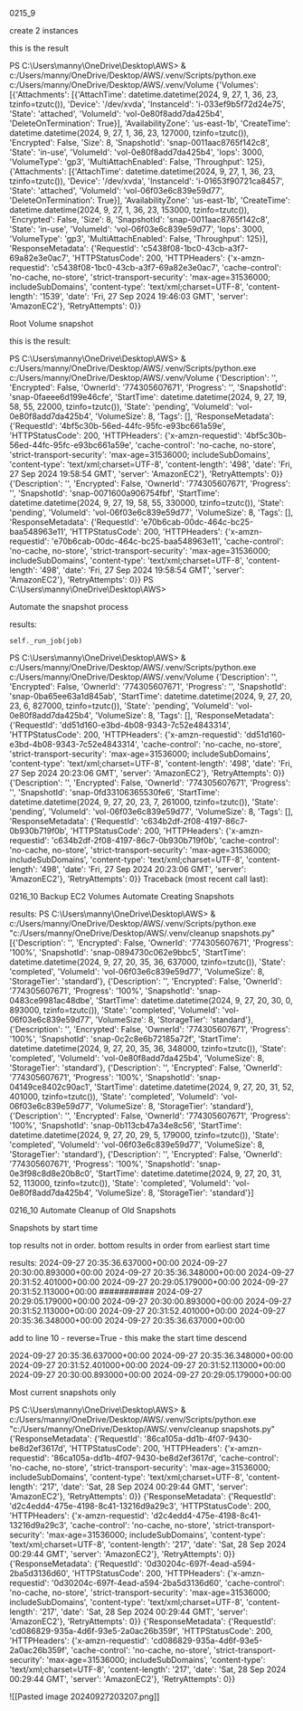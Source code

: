 0215_9

create 2 instances

this is the result

PS C:\Users\manny\OneDrive\Desktop\AWS> & c:/Users/manny/OneDrive/Desktop/AWS/.venv/Scripts/python.exe c:/Users/manny/OneDrive/Desktop/AWS/.venv/Volume
{'Volumes': [{'Attachments': [{'AttachTime': datetime.datetime(2024, 9, 27, 1, 36, 23, tzinfo=tzutc()), 'Device': '/dev/xvda', 'InstanceId': 'i-033ef9b5f72d24e75', 'State': 'attached', 'VolumeId': 'vol-0e80f8add7da425b4', 'DeleteOnTermination': True}], 'AvailabilityZone': 'us-east-1b', 'CreateTime': datetime.datetime(2024, 9, 27, 1, 36, 23, 127000, tzinfo=tzutc()), 'Encrypted': False, 'Size': 8, 'SnapshotId': 'snap-0011aac8765f142c8', 'State': 'in-use', 'VolumeId': 'vol-0e80f8add7da425b4', 'Iops': 3000, 'VolumeType': 'gp3', 'MultiAttachEnabled': False, 'Throughput': 125}, {'Attachments': [{'AttachTime': datetime.datetime(2024, 9, 27, 1, 36, 23, tzinfo=tzutc()), 'Device': '/dev/xvda', 'InstanceId': 'i-01653f90721ca8457', 'State': 'attached', 'VolumeId': 'vol-06f03e6c839e59d77', 'DeleteOnTermination': True}], 'AvailabilityZone': 'us-east-1b', 'CreateTime': datetime.datetime(2024, 9, 27, 1, 36, 23, 153000, tzinfo=tzutc()), 'Encrypted': False, 'Size': 8, 'SnapshotId': 'snap-0011aac8765f142c8', 'State': 'in-use', 'VolumeId': 'vol-06f03e6c839e59d77', 'Iops': 3000, 'VolumeType': 'gp3', 'MultiAttachEnabled': False, 'Throughput': 125}], 'ResponseMetadata': {'RequestId': 'c5438f08-1bc0-43cb-a3f7-69a82e3e0ac7', 'HTTPStatusCode': 200, 'HTTPHeaders': {'x-amzn-requestid': 'c5438f08-1bc0-43cb-a3f7-69a82e3e0ac7', 'cache-control': 'no-cache, no-store', 'strict-transport-security': 'max-age=31536000; includeSubDomains', 'content-type': 'text/xml;charset=UTF-8', 'content-length': '1539', 'date': 'Fri, 27 Sep 2024 19:46:03 GMT', 'server': 'AmazonEC2'}, 'RetryAttempts': 0}}

Root Volume snapshot

this is the result:

PS C:\Users\manny\OneDrive\Desktop\AWS> & c:/Users/manny/OneDrive/Desktop/AWS/.venv/Scripts/python.exe c:/Users/manny/OneDrive/Desktop/AWS/.venv/Volume
{'Description': '', 'Encrypted': False, 'OwnerId': '774305607671', 'Progress': '', 'SnapshotId': 'snap-0faeee6d199e46cfe', 'StartTime': datetime.datetime(2024, 9, 27, 19, 58, 55, 22000, tzinfo=tzutc()), 'State': 'pending', 'VolumeId': 'vol-0e80f8add7da425b4', 'VolumeSize': 8, 'Tags': [], 'ResponseMetadata': {'RequestId': '4bf5c30b-56ed-44fc-95fc-e93bc661a59e', 'HTTPStatusCode': 200, 'HTTPHeaders': {'x-amzn-requestid': '4bf5c30b-56ed-44fc-95fc-e93bc661a59e', 'cache-control': 'no-cache, no-store', 'strict-transport-security': 'max-age=31536000; includeSubDomains', 'content-type': 'text/xml;charset=UTF-8', 'content-length': '498', 'date': 'Fri, 27 Sep 2024 19:58:54 GMT', 'server': 'AmazonEC2'}, 'RetryAttempts': 0}}
{'Description': '', 'Encrypted': False, 'OwnerId': '774305607671', 'Progress': '', 'SnapshotId': 'snap-0071600a906754fbf', 'StartTime': datetime.datetime(2024, 9, 27, 19, 58, 55, 330000, tzinfo=tzutc()), 'State': 'pending', 'VolumeId': 'vol-06f03e6c839e59d77', 'VolumeSize': 8, 'Tags': [], 'ResponseMetadata': {'RequestId': 'e70b6cab-00dc-464c-bc25-baa548963e11', 'HTTPStatusCode': 200, 'HTTPHeaders': {'x-amzn-requestid': 'e70b6cab-00dc-464c-bc25-baa548963e11', 'cache-control': 'no-cache, no-store', 'strict-transport-security': 'max-age=31536000; includeSubDomains', 'content-type': 'text/xml;charset=UTF-8', 'content-length': '498', 'date': 'Fri, 27 Sep 2024 19:58:54 GMT', 'server': 'AmazonEC2'}, 'RetryAttempts': 0}}
PS C:\Users\manny\OneDrive\Desktop\AWS>


Automate the snapshot process

results:


    self._run_job(job)
PS C:\Users\manny\OneDrive\Desktop\AWS> & c:/Users/manny/OneDrive/Desktop/AWS/.venv/Scripts/python.exe c:/Users/manny/OneDrive/Desktop/AWS/.venv/Volume
{'Description': '', 'Encrypted': False, 'OwnerId': '774305607671', 'Progress': '', 'SnapshotId': 'snap-0ba65ee63a1d845ab', 'StartTime': datetime.datetime(2024, 9, 27, 20, 23, 6, 827000, tzinfo=tzutc()), 'State': 'pending', 'VolumeId': 'vol-0e80f8add7da425b4', 'VolumeSize': 8, 'Tags': [], 'ResponseMetadata': {'RequestId': 'dd51d160-e3bd-4b08-9343-7c52e4843314', 'HTTPStatusCode': 200, 'HTTPHeaders': {'x-amzn-requestid': 'dd51d160-e3bd-4b08-9343-7c52e4843314', 'cache-control': 'no-cache, no-store', 'strict-transport-security': 'max-age=31536000; includeSubDomains', 'content-type': 'text/xml;charset=UTF-8', 'content-length': '498', 'date': 'Fri, 27 Sep 2024 20:23:06 GMT', 'server': 'AmazonEC2'}, 'RetryAttempts': 0}}
{'Description': '', 'Encrypted': False, 'OwnerId': '774305607671', 'Progress': '', 'SnapshotId': 'snap-0fd33106365530fe6', 'StartTime': datetime.datetime(2024, 9, 27, 20, 23, 7, 261000, tzinfo=tzutc()), 'State': 'pending', 'VolumeId': 'vol-06f03e6c839e59d77', 'VolumeSize': 8, 'Tags': [], 'ResponseMetadata': {'RequestId': 'c634b2df-2f08-4197-86c7-0b930b719f0b', 'HTTPStatusCode': 200, 'HTTPHeaders': {'x-amzn-requestid': 'c634b2df-2f08-4197-86c7-0b930b719f0b', 'cache-control': 'no-cache, no-store', 'strict-transport-security': 'max-age=31536000; includeSubDomains', 'content-type': 'text/xml;charset=UTF-8', 'content-length': '498', 'date': 'Fri, 27 Sep 2024 20:23:06 GMT', 'server': 'AmazonEC2'}, 'RetryAttempts': 0}}
Traceback (most recent call last):






0216_10 Backup EC2 Volumes Automate Creating Snapshots

results: PS C:\Users\manny\OneDrive\Desktop\AWS> & c:/Users/manny/OneDrive/Desktop/AWS/.venv/Scripts/python.exe "c:/Users/manny/OneDrive/Desktop/AWS/.venv/cleanup snapshots.py"
[{'Description': '', 'Encrypted': False, 'OwnerId': '774305607671', 'Progress': '100%', 'SnapshotId': 'snap-0894730c062e9bbc5', 'StartTime': datetime.datetime(2024, 9, 27, 20, 35, 36, 637000, tzinfo=tzutc()), 'State': 'completed', 'VolumeId': 'vol-06f03e6c839e59d77', 'VolumeSize': 8, 'StorageTier': 'standard'}, {'Description': '', 'Encrypted': False, 'OwnerId': '774305607671', 'Progress': '100%', 'SnapshotId': 'snap-0483ce9981ac48dbe', 'StartTime': datetime.datetime(2024, 9, 27, 20, 30, 0, 893000, tzinfo=tzutc()), 'State': 'completed', 'VolumeId': 'vol-06f03e6c839e59d77', 'VolumeSize': 8, 'StorageTier': 'standard'}, {'Description': '', 'Encrypted': False, 'OwnerId': '774305607671', 'Progress': '100%', 'SnapshotId': 'snap-0c2c8e6b72185a72f', 'StartTime': datetime.datetime(2024, 9, 27, 20, 35, 36, 348000, tzinfo=tzutc()), 'State': 'completed', 'VolumeId': 'vol-0e80f8add7da425b4', 'VolumeSize': 8, 'StorageTier': 'standard'}, {'Description': '', 'Encrypted': False, 'OwnerId': '774305607671', 'Progress': '100%', 'SnapshotId': 'snap-04149ce8402c90ac1', 'StartTime': datetime.datetime(2024, 9, 27, 20, 31, 52, 401000, tzinfo=tzutc()), 'State': 'completed', 'VolumeId': 'vol-06f03e6c839e59d77', 'VolumeSize': 8, 'StorageTier': 'standard'}, {'Description': '', 'Encrypted': False, 'OwnerId': '774305607671', 'Progress': '100%', 'SnapshotId': 'snap-0b113cb47a34e8c56', 'StartTime': datetime.datetime(2024, 9, 27, 20, 29, 5, 179000, tzinfo=tzutc()), 'State': 'completed', 'VolumeId': 'vol-06f03e6c839e59d77', 'VolumeSize': 8, 'StorageTier': 'standard'}, {'Description': '', 'Encrypted': False, 'OwnerId': '774305607671', 'Progress': '100%', 'SnapshotId': 'snap-0e3f98c8d8e20b8c0', 'StartTime': datetime.datetime(2024, 9, 27, 20, 31, 52, 113000, tzinfo=tzutc()), 'State': 'completed', 'VolumeId': 'vol-0e80f8add7da425b4', 'VolumeSize': 8, 'StorageTier': 'standard'}]


0216_10 Automate Cleanup of Old Snapshots

Snapshots by start time

top results not in order. bottom results in order from earliest start time

results:
2024-09-27 20:35:36.637000+00:00
2024-09-27 20:30:00.893000+00:00
2024-09-27 20:35:36.348000+00:00
2024-09-27 20:31:52.401000+00:00
2024-09-27 20:29:05.179000+00:00
2024-09-27 20:31:52.113000+00:00
###########
2024-09-27 20:29:05.179000+00:00
2024-09-27 20:30:00.893000+00:00
2024-09-27 20:31:52.113000+00:00
2024-09-27 20:31:52.401000+00:00
2024-09-27 20:35:36.348000+00:00
2024-09-27 20:35:36.637000+00:00

add to line 10 - reverse=True - this make the start time descend

2024-09-27 20:35:36.637000+00:00
2024-09-27 20:35:36.348000+00:00
2024-09-27 20:31:52.401000+00:00
2024-09-27 20:31:52.113000+00:00
2024-09-27 20:30:00.893000+00:00
2024-09-27 20:29:05.179000+00:00




Most current snapshots only


PS C:\Users\manny\OneDrive\Desktop\AWS> & c:/Users/manny/OneDrive/Desktop/AWS/.venv/Scripts/python.exe "c:/Users/manny/OneDrive/Desktop/AWS/.venv/cleanup snapshots.py"
{'ResponseMetadata': {'RequestId': '86ca105a-dd1b-4f07-9430-be8d2ef3617d', 'HTTPStatusCode': 200, 'HTTPHeaders': {'x-amzn-requestid': '86ca105a-dd1b-4f07-9430-be8d2ef3617d', 'cache-control': 'no-cache, no-store', 'strict-transport-security': 'max-age=31536000; includeSubDomains', 'content-type': 'text/xml;charset=UTF-8', 'content-length': '217', 'date': 'Sat, 28 Sep 2024 00:29:44 GMT', 'server': 'AmazonEC2'}, 'RetryAttempts': 0}}
{'ResponseMetadata': {'RequestId': 'd2c4edd4-475e-4198-8c41-13216d9a29c3', 'HTTPStatusCode': 200, 'HTTPHeaders': {'x-amzn-requestid': 'd2c4edd4-475e-4198-8c41-13216d9a29c3', 'cache-control': 'no-cache, no-store', 'strict-transport-security': 'max-age=31536000; includeSubDomains', 'content-type': 'text/xml;charset=UTF-8', 'content-length': '217', 'date': 'Sat, 28 Sep 2024 00:29:44 GMT', 'server': 'AmazonEC2'}, 'RetryAttempts': 0}}
{'ResponseMetadata': {'RequestId': '0d30204c-697f-4ead-a594-2ba5d3136d60', 'HTTPStatusCode': 200, 'HTTPHeaders': {'x-amzn-requestid': '0d30204c-697f-4ead-a594-2ba5d3136d60', 'cache-control': 'no-cache, no-store', 'strict-transport-security': 'max-age=31536000; includeSubDomains', 'content-type': 'text/xml;charset=UTF-8', 'content-length': '217', 'date': 'Sat, 28 Sep 2024 00:29:44 GMT', 'server': 'AmazonEC2'}, 'RetryAttempts': 0}}
{'ResponseMetadata': {'RequestId': 'cd086829-935a-4d6f-93e5-2a0ac26b359f', 'HTTPStatusCode': 200, 'HTTPHeaders': {'x-amzn-requestid': 'cd086829-935a-4d6f-93e5-2a0ac26b359f', 'cache-control': 'no-cache, no-store', 'strict-transport-security': 'max-age=31536000; includeSubDomains', 'content-type': 'text/xml;charset=UTF-8', 'content-length': '217', 'date': 'Sat, 28 Sep 2024 00:29:44 GMT', 'server': 'AmazonEC2'}, 'RetryAttempts': 0}}

![[Pasted image 20240927203207.png]]
